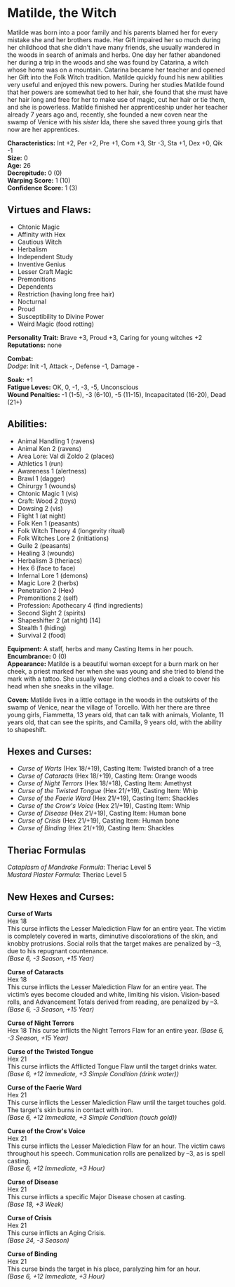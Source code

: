 # Matilde, the Witch

Matilde was born into a poor family and his parents blamed her for every mistake she and her brothers made. Her Gift impaired her so much during her childhood that she didn't have many friends, she usually wandered in the woods in search of animals and herbs. One day her father abandoned her during a trip in the woods and she was found by Catarina, a witch whose home was on a mountain. Catarina became her teacher and opened her Gift into the Folk Witch tradition. Matilde quickly found his new abilities very useful and enjoyed this new powers. During her studies Matilde found that her powers are somewhat tied to her hair, she found that she must have her hair long and free for her to make use of magic, cut her hair or tie them, and she is powerless. Matilde finished her apprenticeship under her teacher already 7 years ago and, recently, she founded a new coven near the swamp of Venice with his *sister* Ida, there she saved three young girls that now are her apprentices.

**Characteristics:** Int +2, Per +2, Pre +1, Com +3, Str -3, Sta +1, Dex +0, Qik -1  
**Size:** 0  
**Age:** 26  
**Decrepitude:** 0 (0)  
**Warping Score:** 1 (10)  
**Confidence Score:** 1 (3)

## Virtues and Flaws:

- Chtonic Magic
- Affinity with Hex
- Cautious Witch
- Herbalism
- Independent Study
- Inventive Genius
- Lesser Craft Magic
- Premonitions
- Dependents
- Restriction (having long free hair)
- Nocturnal
- Proud
- Susceptibility to Divine Power
- Weird Magic (food rotting)

**Personality Trait:** Brave +3, Proud +3, Caring for young witches +2  
**Reputations:** none

**Combat:**  
*Dodge*: Init -1, Attack -, Defense -1, Damage -  

**Soak:** +1  
**Fatigue Leves:** OK, 0, -1, -3, -5, Unconscious  
**Wound Penalties:** -1 (1-5), -3 (6-10), -5 (11-15), Incapacitated (16-20), Dead (21+)

## Abilities:

+ Animal Handling 1 (ravens)
+ Animal Ken 2 (ravens)
+ Area Lore: Val di Zoldo 2 (places)
+ Athletics 1 (run)
+ Awareness 1 (alertness)
+ Brawl 1 (dagger)
+ Chirurgy 1 (wounds)
+ Chtonic Magic 1 (vis)
+ Craft: Wood 2 (toys)
+ Dowsing 2 (vis)
+ Flight 1 (at night)
+ Folk Ken 1 (peasants)
+ Folk Witch Theory 4 (longevity ritual)
+ Folk Witches Lore 2 (initiations)
+ Guile 2 (peasants)
+ Healing 3 (wounds)
+ Herbalism 3 (theriacs)
+ Hex 6 (face to face)
+ Infernal Lore 1 (demons)
+ Magic Lore 2 (herbs)
+ Penetration 2 (Hex)
+ Premonitions 2 (self)
+ Profession: Apothecary 4 (find ingredients)
+ Second Sight 2 (spirits)
+ Shapeshifter 2 (at night) [14]
+ Stealth 1 (hiding)
+ Survival 2 (food)

**Equipment:** A staff, herbs and many Casting Items in her pouch.  
**Encumbrance:** 0 (0)  
**Appearance:** Matilde is a beautiful woman except for a burn mark on her cheek, a priest marked her when she was young and she tried to blend the mark with a tattoo. She usually wear long clothes and a cloak to cover his head when she sneaks in the village.

**Coven:** Matilde lives in a little cottage in the woods in the outskirts of the swamp of Venice, near the village of Torcello. With her there are three young girls, Fiammetta, 13 years old, that can talk with animals, Violante, 11 years old, that can see the spirits, and Camilla, 9 years old, with the ability to shapeshift.

## Hexes and Curses:

+ *Curse of Warts* (Hex 18/+19), Casting Item: Twisted branch of a tree
+ *Curse of Cataracts* (Hex 18/+19), Casting Item: Orange woods
+ *Curse of Night Terrors* (Hex 18/+18), Casting Item: Amethyst
+ *Curse of the Twisted Tongue* (Hex 21/+19), Casting Item: Whip
+ *Curse of the Faerie Ward* (Hex 21/+19), Casting Item: Shackles
+ *Curse of the Crow's Voice* (Hex 21/+19), Casting Item: Whip
+ *Curse of Disease* (Hex 21/+19), Casting Item: Human bone
+ *Curse of Crisis* (Hex 21/+19), Casting Item: Human bone
+ *Curse of Binding* (Hex 21/+19), Casting Item: Shackles

## Theriac Formulas

*Cataplasm of Mandrake Formula*: Theriac Level 5  
*Mustard Plaster Formula*: Theriac Level 5

## New Hexes and Curses:

**Curse of Warts**  
Hex 18  
This curse inflicts the Lesser Malediction Flaw for an entire year. The victim is completely covered in warts, diminutive discolorations of the skin, and knobby protrusions. Social rolls that the target makes are penalized by –3, due to his repugnant countenance.  
*(Base 6, -3 Season, +15 Year)*

**Curse of Cataracts**  
Hex 18  
This curse inflicts the Lesser Malediction Flaw for an entire year. The victim’s eyes become clouded and white, limiting his vision. Vision-based rolls, and Advancement Totals derived from reading, are penalized by –3.  
*(Base 6, -3 Season, +15 Year)*

**Curse of Night Terrors**  
Hex 18
This curse inflicts the Night Terrors Flaw for an entire year.
*(Base 6, -3 Season, +15 Year)*

**Curse of the Twisted Tongue**  
Hex 21  
This curse inflicts the Afflicted Tongue Flaw until the target drinks water.  
*(Base 6, +12 Immediate, +3 Simple Condition (drink water))*

**Curse of the Faerie Ward**  
Hex 21  
This curse inflicts the Lesser Malediction Flaw until the target touches gold. The target's skin burns in contact with iron.  
*(Base 6, +12 Immediate, +3 Simple Condition (touch gold))*

**Curse of the Crow's Voice**  
Hex 21  
This curse inflicts the Lesser Malediction Flaw for an hour. The victim caws throughout his speech. Communication rolls are penalized by –3, as is spell casting.  
*(Base 6, +12 Immediate, +3 Hour)*

**Curse of Disease**  
Hex 21  
This curse inflicts a specific Major Disease chosen at casting.  
*(Base 18, +3 Week)*

**Curse of Crisis**  
Hex 21  
This curse inflicts an Aging Crisis.  
*(Base 24, -3 Season)*

**Curse of Binding**  
Hex 21  
This curse binds the target in his place, paralyzing him for an hour.  
*(Base 6, +12 Immediate, +3 Hour)*
